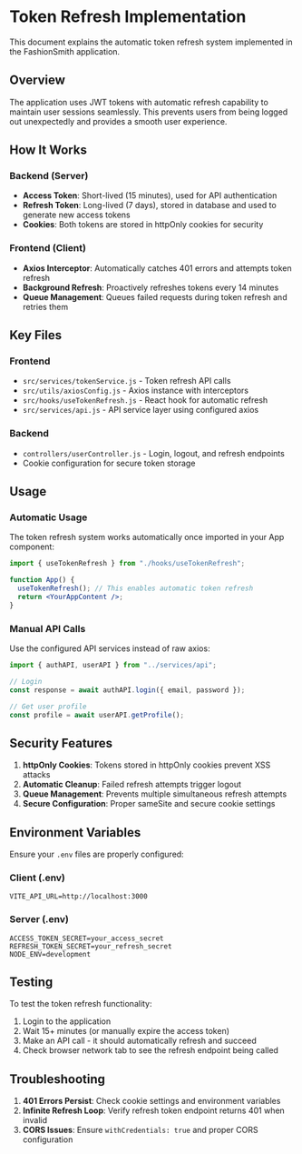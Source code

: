 # Token Refresh Implementation

This document explains the automatic token refresh system implemented in the FashionSmith application.

## Overview

The application uses JWT tokens with automatic refresh capability to maintain user sessions seamlessly. This prevents users from being logged out unexpectedly and provides a smooth user experience.

## How It Works

### Backend (Server)

- **Access Token**: Short-lived (15 minutes), used for API authentication
- **Refresh Token**: Long-lived (7 days), stored in database and used to generate new access tokens
- **Cookies**: Both tokens are stored in httpOnly cookies for security

### Frontend (Client)

- **Axios Interceptor**: Automatically catches 401 errors and attempts token refresh
- **Background Refresh**: Proactively refreshes tokens every 14 minutes
- **Queue Management**: Queues failed requests during token refresh and retries them

## Key Files

### Frontend

- `src/services/tokenService.js` - Token refresh API calls
- `src/utils/axiosConfig.js` - Axios instance with interceptors
- `src/hooks/useTokenRefresh.js` - React hook for automatic refresh
- `src/services/api.js` - API service layer using configured axios

### Backend

- `controllers/userController.js` - Login, logout, and refresh endpoints
- Cookie configuration for secure token storage

## Usage

### Automatic Usage

The token refresh system works automatically once imported in your App component:

```jsx
import { useTokenRefresh } from "./hooks/useTokenRefresh";

function App() {
  useTokenRefresh(); // This enables automatic token refresh
  return <YourAppContent />;
}
```

### Manual API Calls

Use the configured API services instead of raw axios:

```javascript
import { authAPI, userAPI } from "../services/api";

// Login
const response = await authAPI.login({ email, password });

// Get user profile
const profile = await userAPI.getProfile();
```

## Security Features

1. **httpOnly Cookies**: Tokens stored in httpOnly cookies prevent XSS attacks
2. **Automatic Cleanup**: Failed refresh attempts trigger logout
3. **Queue Management**: Prevents multiple simultaneous refresh attempts
4. **Secure Configuration**: Proper sameSite and secure cookie settings

## Environment Variables

Ensure your `.env` files are properly configured:

### Client (.env)

```
VITE_API_URL=http://localhost:3000
```

### Server (.env)

```
ACCESS_TOKEN_SECRET=your_access_secret
REFRESH_TOKEN_SECRET=your_refresh_secret
NODE_ENV=development
```

## Testing

To test the token refresh functionality:

1. Login to the application
2. Wait 15+ minutes (or manually expire the access token)
3. Make an API call - it should automatically refresh and succeed
4. Check browser network tab to see the refresh endpoint being called

## Troubleshooting

1. **401 Errors Persist**: Check cookie settings and environment variables
2. **Infinite Refresh Loop**: Verify refresh token endpoint returns 401 when invalid
3. **CORS Issues**: Ensure `withCredentials: true` and proper CORS configuration

